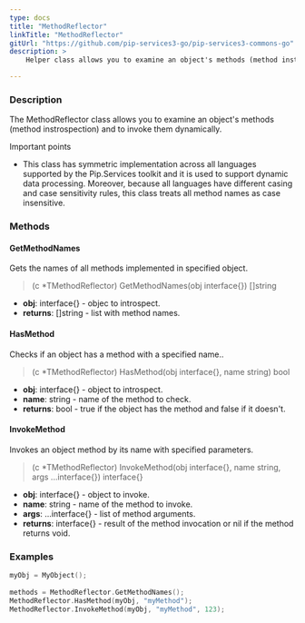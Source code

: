 ```yaml
---
type: docs
title: "MethodReflector"
linkTitle: "MethodReflector"
gitUrl: "https://github.com/pip-services3-go/pip-services3-commons-go"
description: >
    Helper class allows you to examine an object's methods (method instrospection) and to invoke them dynamically.

---
```


### Description

The MethodReflector class allows you to examine an object's methods (method instrospection) and to invoke them dynamically.

Important points

- This class has symmetric implementation across all languages supported by the Pip.Services toolkit and it is used to support dynamic data processing. Moreover, because all languages have different casing and case sensitivity rules, this class treats all method names as case insensitive.

### Methods

#### GetMethodNames
Gets the names of all methods implemented in specified object.

> (c *TMethodReflector) GetMethodNames(obj interface{}) []string

- **obj**: interface{} - objec to introspect.
- **returns**: []string - list with method names.

#### HasMethod
Checks if an object has a method with a specified name..

> (c *TMethodReflector) HasMethod(obj interface{}, name string) bool

- **obj**: interface{} - object to introspect.
- **name**: string - name of the method to check.
- **returns**: bool - true if the object has the method and false if it doesn't.

#### InvokeMethod
Invokes an object method by its name with specified parameters.

> (c *TMethodReflector) InvokeMethod(obj interface{}, name string, args ...interface{}) interface{}

- **obj**: interface{} - object to invoke.
- **name**: string - name of the method to invoke.
- **args**: ...interface{} - list of method arguments.
- **returns**: interface{} - result of the method invocation or nil if the method returns void.

### Examples

```go
myObj = MyObject();
 
methods = MethodReflector.GetMethodNames();
MethodReflector.HasMethod(myObj, "myMethod");
MethodReflector.InvokeMethod(myObj, "myMethod", 123);
```
